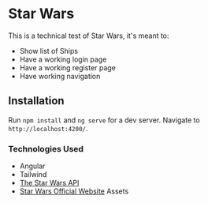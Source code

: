 # Star Wars

This is a technical test of Star Wars, it's meant to:

* Show list of Ships
* Have a working login page
* Have a working register page 
* Have working navigation

## Installation

Run `npm install` and `ng serve` for a dev server. Navigate to `http://localhost:4200/`.

### Technologies Used

* Angular
* Tailwind
* [The Star Wars API](http://swapi.dev)
* [Star Wars Official Website](https://www.starwars.com/) Assets
